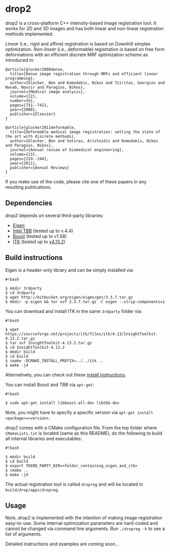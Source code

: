 # drop2

*drop2* is a cross-platform C++ intensity-based image registration tool. It works for 2D and 3D images and has both linear and non-linear registration methods implemented.

*Linear* (i.e., rigid and affine) registration is based on Downhill simplex optimization. *Non-linear* (i.e., deformable) registration is based on free form deformations with an efficient discrete MRF optimization scheme as introduced in:

```
@article{glocker2008dense,
  title={Dense image registration through MRFs and efficient linear programming},
  author={Glocker, Ben and Komodakis, Nikos and Tziritas, Georgios and Navab, Nassir and Paragios, Nikos},
  journal={Medical image analysis},
  volume={12},
  number={6},
  pages={731--741},
  year={2008},
  publisher={Elsevier}
}

@article{glocker2011deformable,
  title={Deformable medical image registration: setting the state of the art with discrete methods},
  author={Glocker, Ben and Sotiras, Aristeidis and Komodakis, Nikos and Paragios, Nikos},
  journal={Annual review of biomedical engineering},
  volume={13},
  pages={219--244},
  year={2011},
  publisher={Annual Reviews}
}
```

If you make use of the code, please cite one of these papers in any resulting publications.

## Dependencies

*drop2* depends on several third-party libraries:

* [Eigen](eigen.tuxfamily.org)
* [Intel TBB](https://www.threadingbuildingblocks.org/) (tested up to v.4.4)
* [Boost](http://www.boost.org/) (tested up to v1.58)
* [ITK](http://itk.org) (tested up to [v4.13.2](https://sourceforge.net/projects/itk/files/itk/4.13/InsightToolkit-4.13.2.tar.gz))

## Build instructions

Eigen is a header-only library and can be simply installed via:

```
#!bash

$ mkdir 3rdparty
$ cd 3rdparty
$ wget http://bitbucket.org/eigen/eigen/get/3.3.7.tar.gz
$ mkdir -p eigen && tar xvf 3.3.7.tar.gz -C eigen --strip-components=1
```

You can download and install ITK in the same `3rdparty` folder via:

```
#!bash

$ wget https://sourceforge.net/projects/itk/files/itk/4.13/InsightToolkit-4.13.2.tar.gz
$ tar xvf InsightToolkit-4.13.2.tar.gz
$ cd InsightToolkit-4.13.2
$ mkdir build
$ cd build
$ cmake -DCMAKE_INSTALL_PREFIX=../../itk ..
$ make -j4
```

Alternatively, you can check out these [install instructions](https://itk.org/Wiki/ITK/Getting_Started/Build/Linux).

You can install Boost and TBB via `apt-get`:

```
#!bash

$ sudo apt-get install libboost-all-dev libtbb-dev
```

Note, you might have to specify a specific version via `apt-get install <package>=<version>`.

*drop2* comes with a CMake configuration file. From the top folder where `CMakeLists.txt` is located (same as this README), do the following to build all internal libraries and executables:

```
#!bash

$ mkdir build
$ cd build
$ export THIRD_PARTY_DIR=<folder_containing_eigen_and_itk>
$ cmake ..
$ make -j4

```

The actual registration tool is called `dropreg` and will be located in `build/drop/apps/dropreg`.

## Usage

Note, *drop2* is implemented with the intention of making image registration easy-to-use. Some internal optimization parameters are hard-coded and cannot be changed via command line arguments. Run `./dropreg -h` to see a list of arguments.

Detailed instructions and examples are coming soon...
